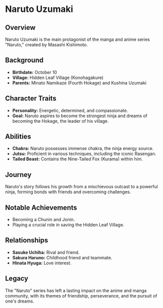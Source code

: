 # Naruto Uzumaki

## Overview
Naruto Uzumaki is the main protagonist of the manga and anime series "Naruto," created by Masashi Kishimoto.

## Background
- **Birthdate:** October 10
- **Village:** Hidden Leaf Village (Konohagakure)
- **Parents:** Minato Namikaze (Fourth Hokage) and Kushina Uzumaki

## Character Traits
- **Personality:** Energetic, determined, and compassionate.
- **Goal:** Naruto aspires to become the strongest ninja and dreams of becoming the Hokage, the leader of his village.

## Abilities
- **Chakra:** Naruto possesses immense chakra, the ninja energy source.
- **Jutsu:** Proficient in various techniques, including the iconic Rasengan.
- **Tailed Beast:** Contains the Nine-Tailed Fox (Kurama) within him.

## Journey
Naruto's story follows his growth from a mischievous outcast to a powerful ninja, forming bonds with friends and overcoming challenges.

## Notable Achievements
- Becoming a Chunin and Jonin.
- Playing a crucial role in saving the Hidden Leaf Village.

## Relationships
- **Sasuke Uchiha:** Rival and friend.
- **Sakura Haruno:** Childhood friend and teammate.
- **Hinata Hyuga:** Love interest.

## Legacy
The "Naruto" series has left a lasting impact on the anime and manga community, with its themes of friendship, perseverance, and the pursuit of one's dreams.
